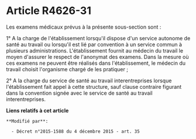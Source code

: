 # Article R4626-31

Les examens médicaux prévus à la présente sous-section sont :

1° A la charge de l'établissement lorsqu'il dispose d'un service autonome de santé au travail ou lorsqu'il est lié par
convention à un service commun à plusieurs administrations. L'établissement fournit au médecin du travail le moyen d'assurer
le respect de l'anonymat des examens. Dans la mesure où ces examens ne peuvent être réalisés dans l'établissement, le médecin
du travail choisit l'organisme chargé de les pratiquer ;

2° A la charge du service de santé au travail interentreprises lorsque l'établissement fait appel à cette structure, sauf
clause contraire figurant dans la convention signée avec le service de santé au travail interentreprises.

**Liens relatifs à cet article**

	**Modifié par**:

	  - Décret n°2015-1588 du 4 décembre 2015 - art. 35
